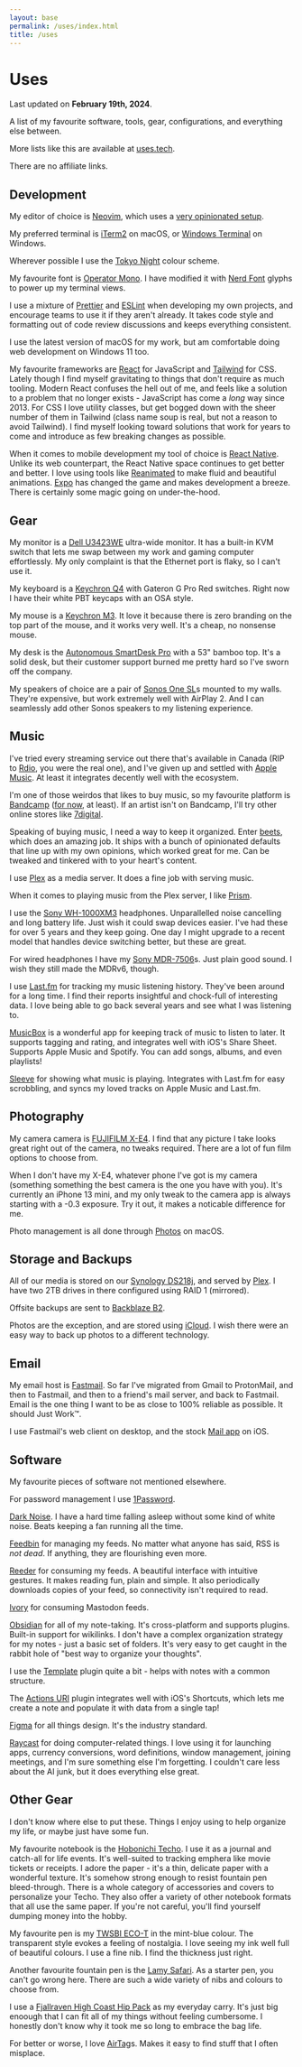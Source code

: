 ```yaml
---
layout: base
permalink: /uses/index.html
title: /uses
---
```


# Uses

Last updated on **February 19th, 2024**.

A list of my favourite software, tools, gear, configurations, and everything else between.

More lists like this are available at [uses.tech][usestech].

There are no affiliate links.

## Development

My editor of choice is [Neovim][neovim], which uses a [very opinionated setup][neovimsetup].

My preferred terminal is [iTerm2][iterm2] on macOS, or [Windows Terminal][windowsterminal] on Windows.

Wherever possible I use the [Tokyo Night][tokyonight] colour scheme.

My favourite font is [Operator Mono][opmono]. I have modified it with [Nerd Font][nerdfont] glyphs to power up my terminal views.

I use a mixture of [Prettier][prettier] and [ESLint][eslint] when developing my own projects, and encourage teams to use it if they aren't already. It takes code style and formatting out of code review discussions and keeps everything consistent.

I use the latest version of macOS for my work, but am comfortable doing web development on Windows 11 too.

My favourite frameworks are [React][reactjs] for JavaScript and [Tailwind][tailwindcss] for CSS. Lately though I find myself gravitating to things that don't require as much tooling. Modern React confuses the hell out of me, and feels like a solution to a problem that no longer exists - JavaScript has come a _long_ way since 2013. For CSS I love utility classes, but get bogged down with the sheer number of them in Tailwind (class name soup is real, but not a reason to avoid Tailwind). I find myself looking toward solutions that work for years to come and introduce as few breaking changes as possible.

When it comes to mobile development my tool of choice is [React Native][reactnative]. Unlike its web counterpart, the React Native space continues to get better and better. I love using tools like [Reanimated][reanimated] to make fluid and beautiful animations. [Expo][expo] has changed the game and makes development a breeze. There is certainly some magic going on under-the-hood.

## Gear

My monitor is a [Dell U3423WE][u3423we] ultra-wide monitor. It has a built-in KVM switch that lets me swap between my work and gaming computer effortlessly. My only complaint is that the Ethernet port is flaky, so I can't use it.

My keyboard is a [Keychron Q4][keychronq4] with Gateron G Pro Red switches. Right now I have their white PBT keycaps with an OSA style.

My mouse is a [Keychron M3][keychronm3]. It love it because there is zero branding on the top part of the mouse, and it works very well. It's a cheap, no nonsense mouse.

My desk is the [Autonomous SmartDesk Pro][smartdesk] with a 53" bamboo top. It's a solid desk, but their customer support burned me pretty hard so I've sworn off the company.

My speakers of choice are a pair of [Sonos One SL][sonosonesl]s mounted to my walls. They're expensive, but work extremely well with AirPlay 2. And I can seamlessly add other Sonos speakers to my listening experience.

## Music

I've tried every streaming service out there that's available in Canada (RIP to [Rdio][rdio], you were the real one), and I've given up and settled with [Apple Music][applemusic]. At least it integrates decently well with the ecosystem.

I'm one of those weirdos that likes to buy music, so my favourite platform is [Bandcamp][bandcamp] ([for now][bandcamplayoffs], at least). If an artist isn't on Bandcamp, I'll try other online stores like [7digital][7digital].

Speaking of buying music, I need a way to keep it organized. Enter [beets][beets], which does an amazing job. It ships with a bunch of opinionated defaults that line up with my own opinions, which worked great for me. Can be tweaked and tinkered with to your heart's content.

I use [Plex][plex] as a media server. It does a fine job with serving music.

When it comes to playing music from the Plex server, I like [Prism][prismapp].

I use the [Sony WH-1000XM3][wh1000xm3] headphones. Unparallelled noise cancelling and long battery life. Just wish it could swap devices easier. I've had these for over 5 years and they keep going. One day I might upgrade to a recent model that handles device switching better, but these are great.

For wired headphones I have my [Sony MDR-7506][sonymdr7506]s. Just plain good sound. I wish they still made the MDRv6, though.

I use [Last.fm][lastfm] for tracking my music listening history. They've been around for a long time. I find their reports insightful and chock-full of interesting data. I love being able to go back several years and see what I was listening to.

[MusicBox][musicbox] is a wonderful app for keeping track of music to listen to later. It supports tagging and rating, and integrates well with iOS's Share Sheet. Supports Apple Music and Spotify. You can add songs, albums, and even playlists!

[Sleeve][sleeveapp] for showing what music is playing. Integrates with Last.fm for easy scrobbling, and syncs my loved tracks on Apple Music and Last.fm.

## Photography

My camera camera is [FUJIFILM X-E4][fujifilmxe4]. I find that any picture I take looks great right out of the camera, no tweaks required. There are a lot of fun film options to choose from.

When I don't have my X-E4, whatever phone I've got is my camera (something something the best camera is the one you have with you). It's currently an iPhone 13 mini, and my only tweak to the camera app is always starting with a -0.3 exposure. Try it out, it makes a noticable difference for me.

Photo management is all done through [Photos][photosapp] on macOS.

## Storage and Backups

All of our media is stored on our [Synology DS218j][ds218j], and served by [Plex][plex]. I have two 2TB drives in there configured using RAID 1 (mirrored).

Offsite backups are sent to [Backblaze B2][backblazeb2].

Photos are the exception, and are stored using [iCloud][icloud]. I wish there were an easy way to back up photos to a different technology.

## Email

My email host is [Fastmail][fastmail]. So far I've migrated from Gmail to ProtonMail, and then to Fastmail, and then to a friend's mail server, and back to Fastmail. Email is the one thing I want to be as close to 100% reliable as possible. It should Just Work™.

I use Fastmail's web client on desktop, and the stock [Mail app][mailapp] on iOS.

## Software

My favourite pieces of software not mentioned elsewhere.

For password management I use [1Password][1pass].

[Dark Noise][darknoise]. I have a hard time falling asleep without some kind of white noise. Beats keeping a fan running all the time.

[Feedbin][feedbin] for managing my feeds. No matter what anyone has said, RSS is _not dead_. If anything, they are flourishing even more.

[Reeder][reeder] for consuming my feeds. A beautiful interface with intuitive gestures. It makes reading fun, plain and simple. It also periodically downloads copies of your feed, so connectivity isn't required to read.

[Ivory][ivoryapp] for consuming Mastodon feeds.

[Obsidian][obsidianmd] for all of my note-taking. It's cross-platform and supports plugins. Built-in support for wikilinks. I don't have a complex organization strategy for my notes - just a basic set of folders. It's very easy to get caught in the rabbit hole of "best way to organize your thoughts".

I use the [Template][obsidiantemplate] plugin quite a bit - helps with notes with a common structure.

The [Actions URI][obsidianactions] plugin integrates well with iOS's Shortcuts, which lets me create a note and populate it with data from a single tap!

[Figma][figma] for all things design. It's the industry standard.

[Raycast][raycast] for doing computer-related things. I love using it for launching apps, currency conversions, word definitions, window management, joining meetings, and I'm sure something else I'm forgetting. I couldn't care less about the AI junk, but it does everything else great.

## Other Gear

I don't know where else to put these. Things I enjoy using to help organize my life, or maybe just have some fun.

My favourite notebook is the [Hobonichi Techo][techo]. I use it as a journal and catch-all for life events. It's well-suited to tracking emphera like movie tickets or receipts. I adore the paper - it's a thin, delicate paper with a wonderful texture. It's somehow strong enough to resist fountain pen bleed-through. There is a whole category of accessories and covers to personalize your Techo. They also offer a variety of other notebook formats that all use the same paper. If you're not careful, you'll find yourself dumping money into the hobby.

My favourite pen is my [TWSBI ECO-T][twsbi] in the mint-blue colour. The transparent style evokes a feeling of nostalgia. I love seeing my ink well full of beautiful colours. I use a fine nib. I find the thickness just right.

Another favourite fountain pen is the [Lamy Safari][lamysafari]. As a starter pen, you can't go wrong here. There are such a wide variety of nibs and colours to choose from.

I use a [Fjallraven High Coast Hip Pack][hippack] as my everyday carry. It's just big enoough that I can fit all of my things without feeling cumbersome. I honestly don't know why it took me so long to embrace the bag life.

For better or worse, I love [AirTag][airtag]s. Makes it easy to find stuff that I often misplace.

[usestech]: https://uses.tech
[neovim]: https://neovim.io
[neovimsetup]: https://github.com/wonderfulfrog/neovim
[iterm2]: https://iterm2.com
[windowsterminal]: https://apps.microsoft.com/detail/9N0DX20HK701?hl=en-US&gl=US
[tokyonight]: https://github.com/folke/tokyonight.nvim
[opmono]: https://www.typography.com/blog/introducing-operator
[nerdfont]: https://github.com/ryanoasis/nerd-fonts
[prettier]: https://prettier.io
[eslint]: https://eslint.org
[u3423we]: https://www.dell.com/en-ca/shop/dell-ultrasharp-34-curved-usb-c-hub-monitor-u3423we/apd/210-bfou/monitors-monitor-accessories
[keychronq4]: https://www.keychron.com/products/keychron-q4-qmk-via-custom-mechanical-keyboard?variant=40097511669849
[keychronm3]: https://www.keychron.com/products/keychron-m3-wireless-mouse?variant=40294351929433
[smartdesk]: https://www.autonomous.ai/standing-desks/smartdesk-2-business?option_code=Smartdesk2Business-FrameSmartDesk2_DeskFrame.White,Model.Proframe-Surface_DeskDesign.53x29Classic,DeskTop.NoTop
[rdio]: https://www.theverge.com/2015/11/17/9750890/rdio-shutdown-pandora
[applemusic]: https://music.apple.com/us/browse
[bandcamp]: https://bandcamp.com
[bandcamplayoffs]: https://variety.com/2023/music/news/bandcamps-layoffs-songtradr-1235758123
[7digital]: https://ca.7digital.com
[beets]: https://beets.io
[plex]: https://www.plex.tv
[prismapp]: https://prism-music.app
[wh1000xm3]: https://www.sony.com/ug/electronics/headband-headphones/wh-1000xm3
[sonymdr7506]: https://www.rtings.com/headphones/reviews/sony/mdr-7506
[fujifilmxe4]: https://fujifilm-x.com/global/products/cameras/x-e4
[photosapp]: https://www.apple.com/ca/macos/photos
[ds218j]: https://global.download.synology.com/download/Document/Hardware/DataSheet/DiskStation/18-year/DS218j/enu/Synology_DS218j_Data_Sheet_enu.pdf
[backblazeb2]: https://www.backblaze.com/cloud-storage
[icloud]: https://www.icloud.com
[fastmail]: https://fastmail.com
[mailapp]: https://apps.apple.com/us/app/mail/id1108187098
[techo]: https://www.1101.com/store/techo/en
[lamysafari]: https://www.lamy.com/en/lamy-safari
[twsbi]: https://www.twsbi.com/collections/fountain-pens/products/twsbi-eco-t-mint-blue-fountain-pen
[hippack]: https://www.fjallraven.com/ca/en-ca/bags-gear/backpacks-bags/travel-bags/high-coast-hip-pack
[airtag]: https://www.apple.com/ca/airtag
[1pass]: https://1password.com
[darknoise]: https://darknoise.app
[lastfm]: https://last.fm
[feedbin]: https://feedbin.com
[reeder]: https://reederapp.com
[ivoryapp]: https://tapbots.com/ivory
[obsidianmd]: https://obsidian.md
[obsidiantemplate]: https://help.obsidian.md/Plugins/Templates
[obsidianactions]: https://github.com/czottmann/obsidian-actions-uri
[figma]: https://figma.com
[musicbox]: https://apps.apple.com/us/app/musicbox-save-music-for-later/id1614730313
[reactjs]: https://react.dev
[tailwindcss]: https://tailwindcss.com
[reactnative]: https://reactnative.dev
[reanimated]: https://docs.swmansion.com/react-native-reanimated
[expo]: https://expo.dev
[raycast]: https://www.raycast.com
[sleeveapp]: https://replay.software/sleeve
[sonosonesl]: https://www.sonos.com/en-ca/shop/one-sl-b-stock-shadow
